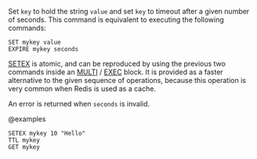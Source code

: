 Set `key` to hold the string `value` and set `key` to timeout after a given
number of seconds.
This command is equivalent to executing the following commands:

```
SET mykey value
EXPIRE mykey seconds
```

[SETEX](/commands/setex) is atomic, and can be reproduced by using the previous two commands
inside an [MULTI](/commands/multi) / [EXEC](/commands/exec) block.
It is provided as a faster alternative to the given sequence of operations,
because this operation is very common when Redis is used as a cache.

An error is returned when `seconds` is invalid.

@examples

```cli
SETEX mykey 10 "Hello"
TTL mykey
GET mykey
```

